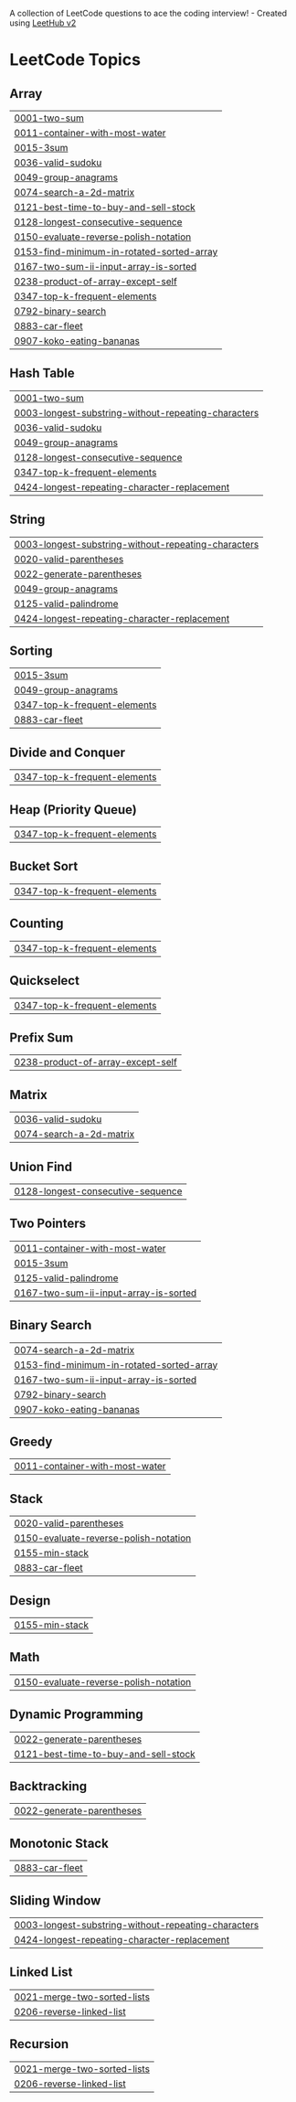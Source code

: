 A collection of LeetCode questions to ace the coding interview! - Created using [LeetHub v2](https://github.com/arunbhardwaj/LeetHub-2.0)
<!---LeetCode Topics Start-->
# LeetCode Topics
## Array
|  |
| ------- |
| [0001-two-sum](https://github.com/dhiraj9/leetcode/tree/master/0001-two-sum) |
| [0011-container-with-most-water](https://github.com/dhiraj9/leetcode/tree/master/0011-container-with-most-water) |
| [0015-3sum](https://github.com/dhiraj9/leetcode/tree/master/0015-3sum) |
| [0036-valid-sudoku](https://github.com/dhiraj9/leetcode/tree/master/0036-valid-sudoku) |
| [0049-group-anagrams](https://github.com/dhiraj9/leetcode/tree/master/0049-group-anagrams) |
| [0074-search-a-2d-matrix](https://github.com/dhiraj9/leetcode/tree/master/0074-search-a-2d-matrix) |
| [0121-best-time-to-buy-and-sell-stock](https://github.com/dhiraj9/leetcode/tree/master/0121-best-time-to-buy-and-sell-stock) |
| [0128-longest-consecutive-sequence](https://github.com/dhiraj9/leetcode/tree/master/0128-longest-consecutive-sequence) |
| [0150-evaluate-reverse-polish-notation](https://github.com/dhiraj9/leetcode/tree/master/0150-evaluate-reverse-polish-notation) |
| [0153-find-minimum-in-rotated-sorted-array](https://github.com/dhiraj9/leetcode/tree/master/0153-find-minimum-in-rotated-sorted-array) |
| [0167-two-sum-ii-input-array-is-sorted](https://github.com/dhiraj9/leetcode/tree/master/0167-two-sum-ii-input-array-is-sorted) |
| [0238-product-of-array-except-self](https://github.com/dhiraj9/leetcode/tree/master/0238-product-of-array-except-self) |
| [0347-top-k-frequent-elements](https://github.com/dhiraj9/leetcode/tree/master/0347-top-k-frequent-elements) |
| [0792-binary-search](https://github.com/dhiraj9/leetcode/tree/master/0792-binary-search) |
| [0883-car-fleet](https://github.com/dhiraj9/leetcode/tree/master/0883-car-fleet) |
| [0907-koko-eating-bananas](https://github.com/dhiraj9/leetcode/tree/master/0907-koko-eating-bananas) |
## Hash Table
|  |
| ------- |
| [0001-two-sum](https://github.com/dhiraj9/leetcode/tree/master/0001-two-sum) |
| [0003-longest-substring-without-repeating-characters](https://github.com/dhiraj9/leetcode/tree/master/0003-longest-substring-without-repeating-characters) |
| [0036-valid-sudoku](https://github.com/dhiraj9/leetcode/tree/master/0036-valid-sudoku) |
| [0049-group-anagrams](https://github.com/dhiraj9/leetcode/tree/master/0049-group-anagrams) |
| [0128-longest-consecutive-sequence](https://github.com/dhiraj9/leetcode/tree/master/0128-longest-consecutive-sequence) |
| [0347-top-k-frequent-elements](https://github.com/dhiraj9/leetcode/tree/master/0347-top-k-frequent-elements) |
| [0424-longest-repeating-character-replacement](https://github.com/dhiraj9/leetcode/tree/master/0424-longest-repeating-character-replacement) |
## String
|  |
| ------- |
| [0003-longest-substring-without-repeating-characters](https://github.com/dhiraj9/leetcode/tree/master/0003-longest-substring-without-repeating-characters) |
| [0020-valid-parentheses](https://github.com/dhiraj9/leetcode/tree/master/0020-valid-parentheses) |
| [0022-generate-parentheses](https://github.com/dhiraj9/leetcode/tree/master/0022-generate-parentheses) |
| [0049-group-anagrams](https://github.com/dhiraj9/leetcode/tree/master/0049-group-anagrams) |
| [0125-valid-palindrome](https://github.com/dhiraj9/leetcode/tree/master/0125-valid-palindrome) |
| [0424-longest-repeating-character-replacement](https://github.com/dhiraj9/leetcode/tree/master/0424-longest-repeating-character-replacement) |
## Sorting
|  |
| ------- |
| [0015-3sum](https://github.com/dhiraj9/leetcode/tree/master/0015-3sum) |
| [0049-group-anagrams](https://github.com/dhiraj9/leetcode/tree/master/0049-group-anagrams) |
| [0347-top-k-frequent-elements](https://github.com/dhiraj9/leetcode/tree/master/0347-top-k-frequent-elements) |
| [0883-car-fleet](https://github.com/dhiraj9/leetcode/tree/master/0883-car-fleet) |
## Divide and Conquer
|  |
| ------- |
| [0347-top-k-frequent-elements](https://github.com/dhiraj9/leetcode/tree/master/0347-top-k-frequent-elements) |
## Heap (Priority Queue)
|  |
| ------- |
| [0347-top-k-frequent-elements](https://github.com/dhiraj9/leetcode/tree/master/0347-top-k-frequent-elements) |
## Bucket Sort
|  |
| ------- |
| [0347-top-k-frequent-elements](https://github.com/dhiraj9/leetcode/tree/master/0347-top-k-frequent-elements) |
## Counting
|  |
| ------- |
| [0347-top-k-frequent-elements](https://github.com/dhiraj9/leetcode/tree/master/0347-top-k-frequent-elements) |
## Quickselect
|  |
| ------- |
| [0347-top-k-frequent-elements](https://github.com/dhiraj9/leetcode/tree/master/0347-top-k-frequent-elements) |
## Prefix Sum
|  |
| ------- |
| [0238-product-of-array-except-self](https://github.com/dhiraj9/leetcode/tree/master/0238-product-of-array-except-self) |
## Matrix
|  |
| ------- |
| [0036-valid-sudoku](https://github.com/dhiraj9/leetcode/tree/master/0036-valid-sudoku) |
| [0074-search-a-2d-matrix](https://github.com/dhiraj9/leetcode/tree/master/0074-search-a-2d-matrix) |
## Union Find
|  |
| ------- |
| [0128-longest-consecutive-sequence](https://github.com/dhiraj9/leetcode/tree/master/0128-longest-consecutive-sequence) |
## Two Pointers
|  |
| ------- |
| [0011-container-with-most-water](https://github.com/dhiraj9/leetcode/tree/master/0011-container-with-most-water) |
| [0015-3sum](https://github.com/dhiraj9/leetcode/tree/master/0015-3sum) |
| [0125-valid-palindrome](https://github.com/dhiraj9/leetcode/tree/master/0125-valid-palindrome) |
| [0167-two-sum-ii-input-array-is-sorted](https://github.com/dhiraj9/leetcode/tree/master/0167-two-sum-ii-input-array-is-sorted) |
## Binary Search
|  |
| ------- |
| [0074-search-a-2d-matrix](https://github.com/dhiraj9/leetcode/tree/master/0074-search-a-2d-matrix) |
| [0153-find-minimum-in-rotated-sorted-array](https://github.com/dhiraj9/leetcode/tree/master/0153-find-minimum-in-rotated-sorted-array) |
| [0167-two-sum-ii-input-array-is-sorted](https://github.com/dhiraj9/leetcode/tree/master/0167-two-sum-ii-input-array-is-sorted) |
| [0792-binary-search](https://github.com/dhiraj9/leetcode/tree/master/0792-binary-search) |
| [0907-koko-eating-bananas](https://github.com/dhiraj9/leetcode/tree/master/0907-koko-eating-bananas) |
## Greedy
|  |
| ------- |
| [0011-container-with-most-water](https://github.com/dhiraj9/leetcode/tree/master/0011-container-with-most-water) |
## Stack
|  |
| ------- |
| [0020-valid-parentheses](https://github.com/dhiraj9/leetcode/tree/master/0020-valid-parentheses) |
| [0150-evaluate-reverse-polish-notation](https://github.com/dhiraj9/leetcode/tree/master/0150-evaluate-reverse-polish-notation) |
| [0155-min-stack](https://github.com/dhiraj9/leetcode/tree/master/0155-min-stack) |
| [0883-car-fleet](https://github.com/dhiraj9/leetcode/tree/master/0883-car-fleet) |
## Design
|  |
| ------- |
| [0155-min-stack](https://github.com/dhiraj9/leetcode/tree/master/0155-min-stack) |
## Math
|  |
| ------- |
| [0150-evaluate-reverse-polish-notation](https://github.com/dhiraj9/leetcode/tree/master/0150-evaluate-reverse-polish-notation) |
## Dynamic Programming
|  |
| ------- |
| [0022-generate-parentheses](https://github.com/dhiraj9/leetcode/tree/master/0022-generate-parentheses) |
| [0121-best-time-to-buy-and-sell-stock](https://github.com/dhiraj9/leetcode/tree/master/0121-best-time-to-buy-and-sell-stock) |
## Backtracking
|  |
| ------- |
| [0022-generate-parentheses](https://github.com/dhiraj9/leetcode/tree/master/0022-generate-parentheses) |
## Monotonic Stack
|  |
| ------- |
| [0883-car-fleet](https://github.com/dhiraj9/leetcode/tree/master/0883-car-fleet) |
## Sliding Window
|  |
| ------- |
| [0003-longest-substring-without-repeating-characters](https://github.com/dhiraj9/leetcode/tree/master/0003-longest-substring-without-repeating-characters) |
| [0424-longest-repeating-character-replacement](https://github.com/dhiraj9/leetcode/tree/master/0424-longest-repeating-character-replacement) |
## Linked List
|  |
| ------- |
| [0021-merge-two-sorted-lists](https://github.com/dhiraj9/leetcode/tree/master/0021-merge-two-sorted-lists) |
| [0206-reverse-linked-list](https://github.com/dhiraj9/leetcode/tree/master/0206-reverse-linked-list) |
## Recursion
|  |
| ------- |
| [0021-merge-two-sorted-lists](https://github.com/dhiraj9/leetcode/tree/master/0021-merge-two-sorted-lists) |
| [0206-reverse-linked-list](https://github.com/dhiraj9/leetcode/tree/master/0206-reverse-linked-list) |
<!---LeetCode Topics End-->